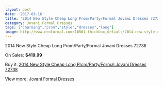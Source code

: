 ```yaml
---
layout: post
date: '2017-03-16'
title: "2014 New Style Cheap Long Prom/Party/Formal Jovani Dresses 72738"
category: Jovani Formal Dresses
tags: ["charming","prom","style","dresses","long"]
image: http://www.neoformal.com/10561-thickbox_default/2014-new-style-cheap-long-prom-party-formal-jovani-dresses-72738.jpg
---
```

2014 New Style Cheap Long Prom/Party/Formal Jovani Dresses 72738

On Sales: **$419.99**
<a href="https://www.neoformal.com/en/jovani-formal-dresses-2014/3694-2014-new-style-cheap-long-prom-party-formal-jovani-dresses-72738.html"><amp-img layout="responsive" width="600" height="600" src="//www.neoformal.com/10561-thickbox_default/2014-new-style-cheap-long-prom-party-formal-jovani-dresses-72738.jpg" alt="2014 New Style Cheap Long Prom/Party/Formal Jovani Dresses 72738 0" /></a>
<a href="https://www.neoformal.com/en/jovani-formal-dresses-2014/3694-2014-new-style-cheap-long-prom-party-formal-jovani-dresses-72738.html"><amp-img layout="responsive" width="600" height="600" src="//www.neoformal.com/10562-thickbox_default/2014-new-style-cheap-long-prom-party-formal-jovani-dresses-72738.jpg" alt="2014 New Style Cheap Long Prom/Party/Formal Jovani Dresses 72738 1" /></a>

Buy it: [2014 New Style Cheap Long Prom/Party/Formal Jovani Dresses 72738](https://www.neoformal.com/en/jovani-formal-dresses-2014/3694-2014-new-style-cheap-long-prom-party-formal-jovani-dresses-72738.html "2014 New Style Cheap Long Prom/Party/Formal Jovani Dresses 72738")

View more: [Jovani Formal Dresses](https://www.neoformal.com/en/49-jovani-formal-dresses-2014 "Jovani Formal Dresses")